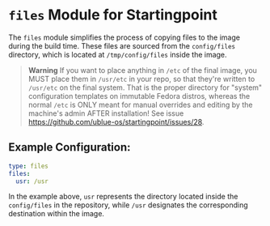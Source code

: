 # `files` Module for Startingpoint

The `files` module simplifies the process of copying files to the image during the build time. These files are sourced from the `config/files` directory, which is located at `/tmp/config/files` inside the image.

> **Warning**
> If you want to place anything in `/etc` of the final image, you MUST place them in `/usr/etc` in your repo, so that they're written to `/usr/etc` on the final system. That is the proper directory for "system" configuration templates on immutable Fedora distros, whereas the normal `/etc` is ONLY meant for manual overrides and editing by the machine's admin AFTER installation! See issue https://github.com/ublue-os/startingpoint/issues/28.

## Example Configuration:

```yaml
type: files
files:
  usr: /usr
```

In the example above, `usr` represents the directory located inside the `config/files` in the repository, while `/usr` designates the corresponding destination within the image.

